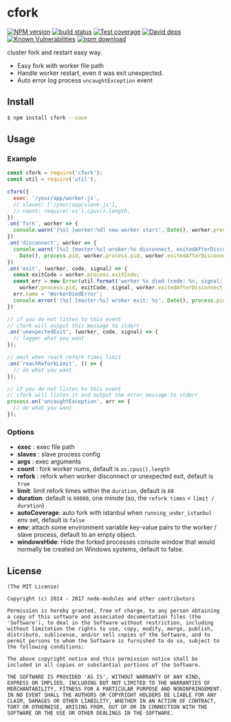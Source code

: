 cfork
=======

[![NPM version][npm-image]][npm-url]
[![build status][travis-image]][travis-url]
[![Test coverage][codecov-image]][codecov-url]
[![David deps][david-image]][david-url]
[![Known Vulnerabilities][snyk-image]][snyk-url]
[![npm download][download-image]][download-url]

[npm-image]: https://img.shields.io/npm/v/cfork.svg?style=flat-square
[npm-url]: https://npmjs.org/package/cfork
[travis-image]: https://img.shields.io/travis/node-modules/cfork.svg?style=flat-square
[travis-url]: https://travis-ci.org/node-modules/cfork
[codecov-image]: https://codecov.io/gh/node-modules/cfork/branch/master/graph/badge.svg
[codecov-url]: https://codecov.io/gh/node-modules/cfork
[david-image]: https://img.shields.io/david/node-modules/cfork.svg?style=flat-square
[david-url]: https://david-dm.org/node-modules/cfork
[snyk-image]: https://snyk.io/test/npm/cfork/badge.svg?style=flat-square
[snyk-url]: https://snyk.io/test/npm/cfork
[download-image]: https://img.shields.io/npm/dm/cfork.svg?style=flat-square
[download-url]: https://npmjs.org/package/cfork

cluster fork and restart easy way.

* Easy fork with worker file path
* Handle worker restart, even it was exit unexpected.
* Auto error log process `uncaughtException` event

## Install

```bash
$ npm install cfork --save
```

## Usage

### Example

```js
const cfork = require('cfork');
const util = require('util');

cfork({
  exec: '/your/app/worker.js',
  // slaves: ['/your/app/slave.js'],
  // count: require('os').cpus().length,
})
.on('fork', worker => {
  console.warn('[%s] [worker:%d] new worker start', Date(), worker.process.pid);
})
.on('disconnect', worker => {
  console.warn('[%s] [master:%s] wroker:%s disconnect, exitedAfterDisconnect: %s, state: %s.',
    Date(), process.pid, worker.process.pid, worker.exitedAfterDisconnect, worker.state);
})
.on('exit', (worker, code, signal) => {
  const exitCode = worker.process.exitCode;
  const err = new Error(util.format('worker %s died (code: %s, signal: %s, exitedAfterDisconnect: %s, state: %s)',
    worker.process.pid, exitCode, signal, worker.exitedAfterDisconnect, worker.state));
  err.name = 'WorkerDiedError';
  console.error('[%s] [master:%s] wroker exit: %s', Date(), process.pid, err.stack);
})

// if you do not listen to this event
// cfork will output this message to stderr
.on('unexpectedExit', (worker, code, signal) => {
  // logger what you want
});

// emit when reach refork times limit
.on('reachReforkLimit', () => {
  // do what you want
});

// if you do not listen to this event
// cfork will listen it and output the error message to stderr
process.on('uncaughtException', err => {
  // do what you want
});
```

### Options

- **exec** : exec file path
- **slaves** : slave process config
- **args** : exec arguments
- **count** : fork worker nums, default is `os.cpus().length`
- **refork** : refork when worker disconnect or unexpected exit, default is `true`
- **limit**: limit refork times within the `duration`, default is `60`
- **duration**: default is `60000`, one minute (so, the `refork times` < `limit / duration`)
- **autoCoverage**: auto fork with istanbul when `running_under_istanbul` env set, default is `false`
- **env**: attach some environment variable key-value pairs to the worker / slave process, default to an empty object.
- **windowsHide**: Hide the forked processes console window that would normally be created on Windows systems, default to false.

## License

```
(The MIT License)

Copyright (c) 2014 - 2017 node-modules and other contributors

Permission is hereby granted, free of charge, to any person obtaining
a copy of this software and associated documentation files (the
'Software'), to deal in the Software without restriction, including
without limitation the rights to use, copy, modify, merge, publish,
distribute, sublicense, and/or sell copies of the Software, and to
permit persons to whom the Software is furnished to do so, subject to
the following conditions:

The above copyright notice and this permission notice shall be
included in all copies or substantial portions of the Software.

THE SOFTWARE IS PROVIDED 'AS IS', WITHOUT WARRANTY OF ANY KIND,
EXPRESS OR IMPLIED, INCLUDING BUT NOT LIMITED TO THE WARRANTIES OF
MERCHANTABILITY, FITNESS FOR A PARTICULAR PURPOSE AND NONINFRINGEMENT.
IN NO EVENT SHALL THE AUTHORS OR COPYRIGHT HOLDERS BE LIABLE FOR ANY
CLAIM, DAMAGES OR OTHER LIABILITY, WHETHER IN AN ACTION OF CONTRACT,
TORT OR OTHERWISE, ARISING FROM, OUT OF OR IN CONNECTION WITH THE
SOFTWARE OR THE USE OR OTHER DEALINGS IN THE SOFTWARE.
```
